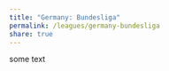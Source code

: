 ```yaml
---
title: "Germany: Bundesliga"
permalink: /leagues/germany-bundesliga
share: true
---
```


some text


